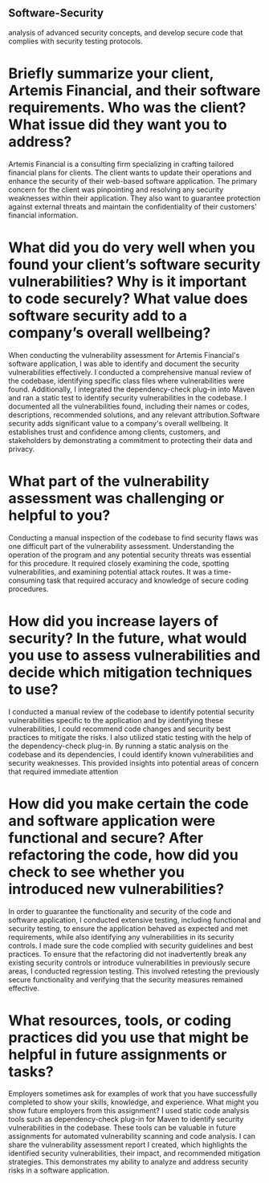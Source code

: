 ## Software-Security
analysis of advanced security concepts, and develop secure code that complies with security testing protocols.

# Briefly summarize your client, Artemis Financial, and their software requirements. Who was the client? What issue did they want you to address?
Artemis Financial is a consulting firm specializing in crafting tailored financial plans for clients. The client wants to update their operations and enhance the security of their web-based software application. The primary concern for the client was pinpointing and resolving any security weaknesses within their application. They also want to guarantee protection against external threats and maintain the confidentiality of their customers' financial information.

# What did you do very well when you found your client’s software security vulnerabilities? Why is it important to code securely? What value does software security add to a company’s overall wellbeing?
When conducting the vulnerability assessment for Artemis Financial's software application, I was able to identify and document the security vulnerabilities effectively. I conducted a comprehensive manual review of the codebase, identifying specific class files where vulnerabilities were found. Additionally, I integrated the dependency-check plug-in into Maven and ran a static test to identify security vulnerabilities in the codebase. I documented all the vulnerabilities found, including their names or codes, descriptions, recommended solutions, and any relevant attribution.Software security adds significant value to a company's overall wellbeing. It establishes trust and confidence among clients, customers, and stakeholders by demonstrating a commitment to protecting their data and privacy. 


# What part of the vulnerability assessment was challenging or helpful to you?
Conducting a manual inspection of the codebase to find security flaws was one difficult part of the vulnerability assessment. Understanding the operation of the program and any potential security threats was essential for this procedure. It required closely examining the code, spotting vulnerabilities, and examining potential attack routes. It was a time-consuming task that required accuracy and knowledge of secure coding procedures.

# How did you increase layers of security? In the future, what would you use to assess vulnerabilities and decide which mitigation techniques to use?
I conducted a manual review of the codebase to identify potential security vulnerabilities specific to the application and by identifying these vulnerabilities, I could recommend code changes and security best practices to mitigate the risks. I also utilized static testing with the help of the dependency-check plug-in. By running a static analysis on the codebase and its dependencies, I could identify known vulnerabilities and security weaknesses. This provided insights into potential areas of concern that required immediate attention

# How did you make certain the code and software application were functional and secure? After refactoring the code, how did you check to see whether you introduced new vulnerabilities?
In order to guarantee the functionality and security of the code and software application, I conducted extensive testing, including functional and security testing, to ensure the application behaved as expected and met requirements, while also identifying any vulnerabilities in its security controls. I made sure the code complied with security guidelines and best practices. To ensure that the refactoring did not inadvertently break any existing security controls or introduce vulnerabilities in previously secure areas, I conducted regression testing. This involved retesting the previously secure functionality and verifying that the security measures remained effective.

# What resources, tools, or coding practices did you use that might be helpful in future assignments or tasks?
Employers sometimes ask for examples of work that you have successfully completed to show your skills, knowledge, and experience. What might you show future employers from this assignment?
I used static code analysis tools such as dependency-check plug-in for Maven to identify security vulnerabilities in the codebase. These tools can be valuable in future assignments for automated vulnerability scanning and code analysis. I can share the vulnerability assessment report I created, which highlights the identified security vulnerabilities, their impact, and recommended mitigation strategies. This demonstrates my ability to analyze and address security risks in a software application.
